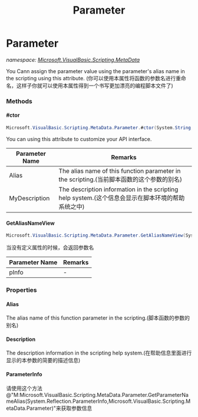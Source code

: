 ﻿---
title: Parameter
---

# Parameter
_namespace: [Microsoft.VisualBasic.Scripting.MetaData](N-Microsoft.VisualBasic.Scripting.MetaData.html)_

You Cann assign the parameter value using the parameter's alias name in the scripting using this attribute.
 (你可以使用本属性将函数的参数名进行重命名，这样子你就可以使用本属性得到一个书写更加漂亮的编程脚本文件了)



### Methods

#### #ctor
```csharp
Microsoft.VisualBasic.Scripting.MetaData.Parameter.#ctor(System.String,System.String)
```
You can using this attribute to customize your API interface.

|Parameter Name|Remarks|
|--------------|-------|
|Alias|The alias name of this function parameter in the scripting.(当前脚本函数的这个参数的别名)|
|MyDescription|The description information in the scripting help system.(这个信息会显示在脚本环境的帮助系统之中)|


#### GetAliasNameView
```csharp
Microsoft.VisualBasic.Scripting.MetaData.Parameter.GetAliasNameView(System.Reflection.ParameterInfo)
```
当没有定义属性的时候，会返回参数名

|Parameter Name|Remarks|
|--------------|-------|
|pInfo|-|



### Properties

#### Alias
The alias name of this function parameter in the scripting.(脚本函数的参数的别名)
#### Description
The description information in the scripting help system.(在帮助信息里面进行显示的本参数的简要的描述信息)
#### ParameterInfo
请使用这个方法@"M:Microsoft.VisualBasic.Scripting.MetaData.Parameter.GetParameterNameAlias(System.Reflection.ParameterInfo,Microsoft.VisualBasic.Scripting.MetaData.Parameter)"来获取参数信息
